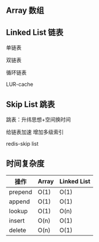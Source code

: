 ## Array 数组

## Linked List 链表

单链表

双链表

循环链表

LUR-cache

## Skip List 跳表

跳表：升纬思想+空间换时间

给链表加速
增加多级索引

redis-skip list



## 时间复杂度

|操作|Array|Linked List|
|-|-|-|
|prepend|O(1)|O(1)|
|append|O(1)|O(1)|
|lookup|O(1)|O(n)|
|insert|O(n)|O(1)|
|delete|O(n)|O(1)|
